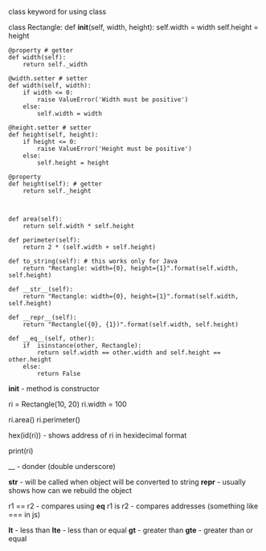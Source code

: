 class keyword for using class

class Rectangle:
    def __init__(self, width, height):
        self.width = width
        self.height = height
    
    @property # getter
    def width(self):
        return self._width

    @width.setter # setter
    def width(self, width):
        if width <= 0:
            raise ValueError('Width must be positive')
        else:
            self.width = width

    @height.setter # setter
    def height(self, height):
        if height <= 0:
            raise ValueError('Height must be positive')
        else:
            self.height = height

    @property
    def height(self): # getter
        return self._height


    
    def area(self):
        return self.width * self.height
    
    def perimeter(self):
        return 2 * (self.width + self.height)
    
    def to_string(self): # this works only for Java
        return "Rectangle: width={0}, height={1}".format(self.width, self.height)
    
    def __str__(self):
        return "Rectangle: width={0}, height={1}".format(self.width, self.height)
    
    def __repr__(self):
        return "Rectangle({0}, {1})".format(self.width, self.height)

    def __eq__(self, other):
        if  isinstance(other, Rectangle):
            return self.width == other.width and self.height == other.height
        else:
            return False
    
    
    

__init__ - method is constructor

ri = Rectangle(10, 20)
ri.width = 100

ri.area()
ri.perimeter()

hex(id(ri)) - shows address of ri in hexidecimal format

print(ri)

__ - donder (double underscore)

__str__ - will be called when object will be converted to string
__repr__ - usually shows how can we rebuild the object

r1 == r2 - compares using __eq__
r1 is r2 - compares addresses (something like === in js)

__lt__ - less than
__lte__ - less than or equal
__gt__ - greater than
__gte__ - greater than or equal
